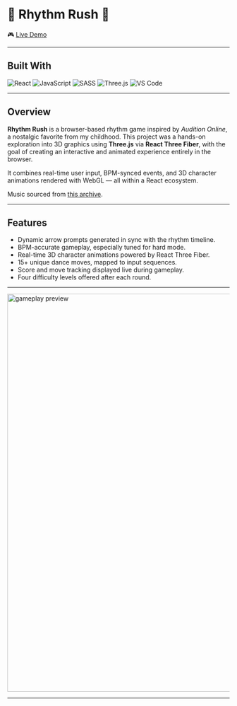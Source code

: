 <h1>💃 Rhythm Rush 💃</h1>

🎮 [Live Demo](https://kkapkane.github.io/RhythmRush/)

---

## Built With

![React](https://img.shields.io/badge/react-%2320232a.svg?style=for-the-badge&logo=react&logoColor=%2361DAFB)
![JavaScript](https://img.shields.io/badge/javascript-%23323330.svg?style=for-the-badge&logo=javascript&logoColor=%23F7DF1E)
![SASS](https://img.shields.io/badge/SASS-hotpink.svg?style=for-the-badge&logo=SASS&logoColor=white)
![Three.js](https://img.shields.io/badge/threejs-black?style=for-the-badge&logo=three.js&logoColor=white)
![VS Code](https://img.shields.io/badge/Visual%20Studio%20Code-0078d7.svg?style=for-the-badge&logo=visual-studio-code&logoColor=white)

---

## Overview

**Rhythm Rush** is a browser-based rhythm game inspired by *Audition Online*, a nostalgic favorite from my childhood. This project was a hands-on exploration into 3D graphics using **Three.js** via **React Three Fiber**, with the goal of creating an interactive and animated experience entirely in the browser.

It combines real-time user input, BPM-synced events, and 3D character animations rendered with WebGL — all within a React ecosystem.

Music sourced from [this archive](https://en.pocket-se.info/archives/1956/).

---

## Features

- Dynamic arrow prompts generated in sync with the rhythm timeline.
- BPM-accurate gameplay, especially tuned for hard mode.
- Real-time 3D character animations powered by React Three Fiber.
- 15+ unique dance moves, mapped to input sequences.
- Score and move tracking displayed live during gameplay.
- Four difficulty levels offered after each round.

---

<img src="assets/dance.gif" alt="gameplay preview" width="900"/>

---
